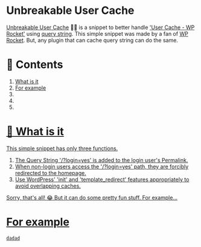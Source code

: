 # Unbreakable User Cache
<a href="https://github.com/dgnerlab/wp-rocket-unbreakable-user-cache">Unbreakable User Cache</a> 💪🏻 is a snippet to better handle <a href="https://docs.wp-rocket.me/article/313-user-cache">'User Cache - WP Rocket'</a> using <a href="https://developer.wordpress.org/reference/functions/add_query_arg/">query string</a>.
This simple snippet was made by a fan of <a href="https://wp-rocket.me/">WP Rocket</a>. But, any plugin that can cache query string can do the same.


# 🎯 Contents
1. <a href="#-what-is-it">What is it</a>
2. <a href="#-what-is-it">For example
3.
4.
5.

# 🤔 What is it
This simple snippet has only three functions.
1. The Query String '/?login=yes' is added to the login user's Permalink.
2. When non-login users access the '/?login=yes' path, they are forcibly redirected to the homepage.
3. Use WordPress' 'init' and 'template_redirect' features appropriately to avoid overlapping caches.

Sorry, that's all! 😂 But it can do some pretty fun stuff. For example...

# For example

```
dadad
```
